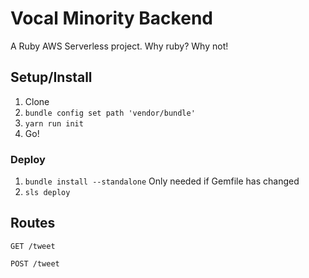 # Vocal Minority Backend

A Ruby AWS Serverless project. Why ruby? Why not!

## Setup/Install

1. Clone
2. `bundle config set path 'vendor/bundle'`
3. `yarn run init`
4. Go!

### Deploy

1. `bundle install --standalone` Only needed if Gemfile has changed
2. `sls deploy`

## Routes

`GET /tweet`

`POST /tweet`
